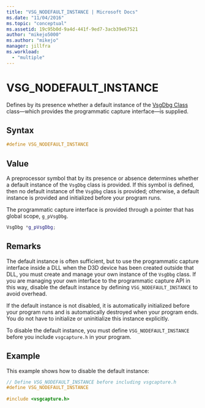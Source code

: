 ```yaml
---
title: "VSG_NODEFAULT_INSTANCE | Microsoft Docs"
ms.date: "11/04/2016"
ms.topic: "conceptual"
ms.assetid: 19c95b0d-9a4d-441f-9ed7-3acb39e67521
author: "mikejo5000"
ms.author: "mikejo"
manager: jillfra
ms.workload: 
  - "multiple"
---
```

# VSG_NODEFAULT_INSTANCE
Defines by its presence whether a default instance of the [VsgDbg Class](vsgdbg-class.md) class—which provides the programmatic capture interface—is supplied.  
  
## Syntax  
  
```C++  
#define VSG_NODEFAULT_INSTANCE  
```  
  
## Value  
 A preprocessor symbol that by its presence or absence determines whether a default instance of the `VsgDbg` class is provided. If this symbol is defined, then no default instance of the `VsgDbg` class is provided; otherwise, a default instance is provided and initialized before your program runs.  
  
 The programmatic capture interface is provided through a pointer that has global scope, `g_pVsgDbg`.  
  
```cpp
VsgDbg *g_pVsgDbg;  
```  
  
## Remarks  
 The default instance is often sufficient, but to use the programmatic capture interface inside a DLL when the D3D device has been created outside that DLL, you must create and manage your own instance of the `VsgDbg` class. If you are managing your own interface to the programmatic capture API in this way, disable the default instance by defining `VSG_NODEFAULT_INSTANCE` to avoid overhead.  
  
 If the default instance is not disabled, it is automatically initialized before your program runs and is automatically destroyed when your program ends. You do not have to initialize or uninitialize this instance explicitly.  
  
 To disable the default instance, you must define `VSG_NODEFAULT_INSTANCE` before you include `vsgcapture.h` in your program.  
  
## Example  
 This example shows how to disable the default instance:  
  
```cpp
// Define VSG_NODEFAULT_INSTANCE before including vsgcapture.h  
#define VSG_NODEFAULT_INSTANCE  
  
#include <vsgcapture.h>  
```
